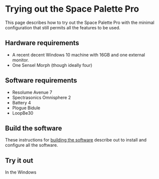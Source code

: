 <h1>Trying out the Space Palette Pro</h1>

This page describes how to try out the Space Palette Pro with the minimal configuration
that still permits all the features to be used.

<h2>Hardware requirements</h2>
<ul>
<li>A recent decent Windows 10 machine with 16GB and one external monitor.
<li>One Sensel Morph (though ideally four)
</ul>

<h2>Software requirements</h2>
<ul>
<li>Resolume Avenue 7
<li>Spectrasonics Omnisphere 2
<li>Battery 4
<li>Plogue Bidule
<li>LoopBe30
</ul>

<h2>Build the software</h2>

These instructions for <a href="building_software">building the software</a> describe out to install and configure all the software.

<h2>Try it out</h2>
In the Windows